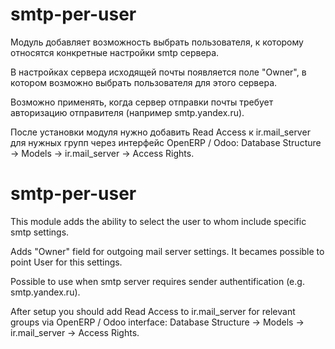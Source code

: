 smtp-per-user
=============
Модуль добавляет возможность выбрать пользователя, к которому
относятся конкретные настройки smtp сервера.

В настройках сервера исходящей почты появляется поле "Owner", в котором
возможно выбрать пользователя для этого сервера.

Возможно применять, когда сервер отправки почты требует авторизацию
отправителя (например smtp.yandex.ru).

После установки модуля нужно добавить Read Access к ir.mail_server
для нужных групп через интерфейс OpenERP / Odoo:
Database Structure -> Models -> ir.mail_server -> Access Rights.

smtp-per-user
=============
This module adds the ability to select the user to whom include
specific smtp settings.

Adds "Owner" field for outgoing mail server settings. It becames
possible to point User for this settings.

Possible to use when smtp server requires
sender authentification (e.g. smtp.yandex.ru).

After setup you should add Read Access to ir.mail_server for relevant
groups via OpenERP / Odoo interface:
Database Structure -> Models -> ir.mail_server -> Access Rights.
